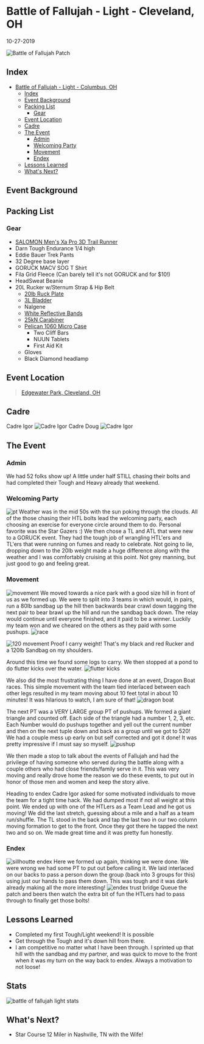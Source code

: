# Battle of Fallujah - Light - Cleveland, OH
10-27-2019

![Battle of Fallujah Patch](f959a5_ff6172464c4343c8860d083e29abd80f~mv2.png "Battle of Fallujah Light Patch")
## Index
- [Battle of Fallujah - Light - Columbus, OH](#battle-of-fallujah---Light---cleveland-oh)
  - [Index](#index)
  - [Event Background](#event-background)
  - [Packing List](#packing-list)
    - [Gear](#gear)
  - [Event Location](#event-location)
  - [Cadre](#cadre)
  - [The Event](#the-event)
    - [Admin](#admin)
    - [Welcoming Party](#welcoming-party)
    - [Movement](#movement)
    - [Endex](#endex)
  - [Lessons Learned](#lessons-learned)
  - [What's Next?](#whats-next)

## Event Background

## Packing List
### Gear
* [SALOMON Men's Xa Pro 3D Trail Runner](https://www.amazon.com/Salomon-Trail-Running-Shoes-black/dp/B01HD6SXWA/ref=pd_rhf_ee_s_rp_c_0_8?_encoding=UTF8&pd_rd_i=B01HD6SXWA&pd_rd_r=0b5cf26b-aea4-4b56-88ec-053ae5091a77&pd_rd_w=tnevL&pd_rd_wg=vvIJG&pf_rd_p=e7de3e41-8621-46b5-8090-e75951bb9b3e&pf_rd_r=BVGQXQYTCJVR1FEYFR5H&psc=1&refRID=BVGQXQYTCJVR1FEYFR5H)
* Darn Tough Endurance 1/4 high
* Eddie Bauer Trek Pants
* 32 Degree base layer
* GORUCK MACV SOG T Shirt
* Fila Grid Fleece (Can barely tell it's not GORUCK and for $10!)
* HeadSweat Beanie
* 20L Rucker w/Sternum Strap & Hip Belt
  * [20lb Ruck Plate](https://www.goruck.com/ruck-plates-for-rucker/)
  * [3L Bladder](https://www.amazon.com/gp/product/B016SSZD3G/ref=ppx_yo_dt_b_search_asin_title?ie=UTF8&psc=1)
  * Nalgene 
  * [White Reflective Bands](https://www.amazon.com/gp/product/B000KGATL4/ref=ppx_yo_dt_b_search_asin_title?ie=UTF8&psc=1)
  * [25kN Carabiner](https://www.amazon.com/gp/product/B073XS2KLJ/ref=ppx_yo_dt_b_search_asin_title?ie=UTF8&psc=1)
  * [Pelican 1060 Micro Case](https://www.amazon.com/gp/product/B0029Q7A1K/ref=ppx_yo_dt_b_asin_title_o00_s00?ie=UTF8&psc=1)
    * Two Cliff Bars
    * NUUN Tablets
    * First Aid Kit
  * Gloves
  * Black Diamond headlamp

## Event Location
>[Edgewater Park, Cleveland, OH](https://goo.gl/maps/DvUJMbUW7e8XV6Xn7)

## Cadre
Cadre Igor
![Cadre Igor](../../images/cadre/igor.jpg)
Cadre Doug
![Cadre Igor](../../images/cadre/doug.jpg)

## The Event

### Admin
We had 52 folks show up! A little under half STILL chasing their bolts and had completed their Tough and Heavy already that weekend.

### Welcoming Party
![pt](FB_IMG_1576181890619.jpg)
Weather was in the mid 50s with the sun poking through the clouds. All of the those chasing their HTL bolts lead the welcoming party, each choosing an exercise for everyone circle around them to do. Personal favorite was the Star Gazers :) We then chose a TL and ATL that were new to a GORUCK event. They had the tough job of wrangling HTL'ers and TL'ers that were running on fumes and ready to celebrate. Not going to lie, dropping down to the 20lb weight made a huge difference along with the weather and I was comfortably cruising at this point. Not grey manning, but just good to go and feeling great.

### Movement
![movement](FB_IMG_1576181896032.jpg)
We moved towards a nice park with a good size hill in front of us as we formed up. We were to split into 3 teams in which would, in pairs, run a 80lb sandbag up the hill then backwards bear crawl down tagging the next pair to bear brawl up the hill and run the sandbag back down. The relay would continue until everyone finished, and it paid to be a winner. Luckily my team won and we cheared on the others as they paid with some pushups.
![race](FB_IMG_1576181902131.jpg)

![120 movement](FB_IMG_1576181913443.jpg)
Proof I carry weight! That's my black and red Rucker and a 120lb Sandbag on my shoulders.

Around this time we found some logs to carry. We then stopped at a pond to do flutter kicks over the water. 
![flutter kicks](FB_IMG_1576181940562.jpg)

We also did the most frustrating thing I have done at an event, Dragon Boat races. This simple movement with the team tied interlaced between each other legs resulted in my team moving about 10 feet total in about 10 minutes! It was hilarious to watch, I am sure of that!
![dragon boat](FB_IMG_1576181929033.jpg)

The next PT was a VERY LARGE group PT of pushups. We formed a giant triangle and counted off. Each side of the triangle had a number 1, 2, 3, etc. Each Number would do pushups together and yell out the current number and then on the next tuple down and back as a group until we got to 520! We had a couple mess up early on but self corrected and got it done! It was pretty impressive if I must say so myself.
![pushup](FB_IMG_1576181950386.jpg)

We then made a stop to talk about the events of Fallujah and had the privilege of having someone who served during the battle along with a couple others who had close friends/family serve in it. This was very moving and really drove home the reason we do these events, to put out in honor of those men and women and keep the story alive.

Heading to endex Cadre Igor asked for some motivated individuals to move the team for a tight time hack. We had dumped most if not all weight at this point. We ended up with one of the HTLers as a Team Lead and he got us moving! We did the last stretch, guessing about a mile and a half as a team run/shuffle. The TL stood in the back and tap the last two in our two column moving formation to get to the front. Once they got there he tapped the next two and so on. We made great time and it was pretty fun honestly.

### Endex
![sillhoutte endex](FB_IMG_1576181997549.jpg)
Here we formed up again, thinking we were done. We were wrong we had some PT to put out before calling it. We laid interlaced on our backs to pass a person down the group (back into 3 groups for this) using just our hands to pass them down. This was tough and it was dark already making all the more interesting! 
![endex trust bridge](FB_IMG_1576181970999.jpg)
Queue the patch and beers then watch the extra bit of fun the HTLers had to pass through to finally get those bolts!


## Lessons Learned

* Completed my first Tough/Light weekend! It is possible
* Get through the Tough and it's down hill from there.
* I am competitive no matter what I have been through. I sprinted up that hill with the sandbag and my partner, and was quick to move to the front when it was my turn on the way back to endex. Always a motivation to not loose!
 
## Stats
 ![battle of fallujah light stats](bofLightStats.png)
  
## What's Next?
* Star Course 12 Miler in Nashville, TN with the Wife!
